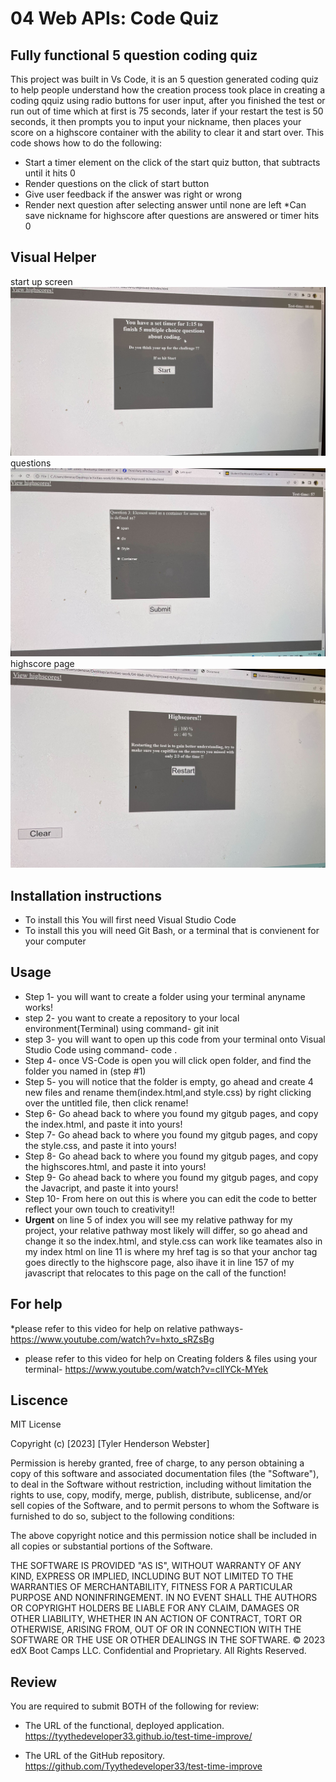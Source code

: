 # 04 Web APIs: Code Quiz

## Fully functional 5 question coding quiz 
This project was built in Vs Code, it is an 5 question generated coding quiz to help people understand how the creation process took place in creating a coding qquiz using radio buttons for user input, after you finished the test or run out of time which at first is 75 seconds, later if your restart the test is 50 seconds, it  then prompts you to input your nickname, then places your score on a highscore container with the ability to clear it and start over. This code shows how to do the following:

* Start a timer element on the click of the start quiz button, that subtracts until it hits 0
* Render questions on the click of start button
* Give user feedback if the answer was right or wrong
* Render next question after selecting answer until none are left
*Can save nickname for highscore after questions are answered or timer hits 0

## Visual Helper
start up screen
![screenshot of coding quiz](./images/IMG_0554.jpg)
questions
![screenshot of coding quiz](./images/IMG_0555.jpg)
highscore page
![screenshot of coding quiz](./images/IMG_0552.jpg)

## Installation instructions
* To install this You will first need Visual Studio Code
 * To install this you will need Git Bash, or a terminal that is convienent for your computer
## Usage
 * Step 1- you will want to create a folder using your terminal anyname works!
 * step 2- you want to create a repository to your local environment(Terminal) using command- git init
 * step 3- you will want to open up this code from your terminal onto Visual Studio Code using command- code .
 * Step 4- once VS-Code is open you will click open folder, and find the folder you named in (step #1)
 * Step 5- you will notice that the folder is empty, go ahead and create 4 new files  and rename them(index.html,and style.css) by right clicking over the untitled file, then click rename!
 * Step 6- Go ahead back to where you found my gitgub pages, and copy the index.html, and paste it into yours!
 * Step 7- Go ahead back to where you found my gitgub pages, and copy the style.css, and paste it into yours!
 * Step 8- Go ahead back to where you found my gitgub pages, and copy the highscores.html, and paste it into yours!
 * Step 9- Go ahead back to where you found my gitgub pages, and copy the Javacript, and paste it into yours!
 * Step 10- From here on out this is where you can edit the code to better reflect your own touch to creativity!!
* **Urgent** on line 5 of index you will see my relative pathway for my project, your relative pathway most likely will differ, so go ahead and change it so the index.html, and style.css can work like teamates also in my index html on line 11 is where my href tag is so that your anchor tag goes directly to the highscore page, also ihave it in line 157 of my javascript that relocates to this page on the call of the function!
## For help
*please refer to this video for help on relative pathways- https://www.youtube.com/watch?v=hxto_sRZsBg 
 * please refer to this video for help on Creating folders & files using your terminal- https://www.youtube.com/watch?v=cllYCk-MYek

## Liscence
MIT License

Copyright (c) [2023] [Tyler Henderson Webster]

Permission is hereby granted, free of charge, to any person obtaining a copy
of this software and associated documentation files (the "Software"), to deal
in the Software without restriction, including without limitation the rights
to use, copy, modify, merge, publish, distribute, sublicense, and/or sell
copies of the Software, and to permit persons to whom the Software is
furnished to do so, subject to the following conditions:

The above copyright notice and this permission notice shall be included in all
copies or substantial portions of the Software.

THE SOFTWARE IS PROVIDED "AS IS", WITHOUT WARRANTY OF ANY KIND, EXPRESS OR
IMPLIED, INCLUDING BUT NOT LIMITED TO THE WARRANTIES OF MERCHANTABILITY,
FITNESS FOR A PARTICULAR PURPOSE AND NONINFRINGEMENT. IN NO EVENT SHALL THE
AUTHORS OR COPYRIGHT HOLDERS BE LIABLE FOR ANY CLAIM, DAMAGES OR OTHER
LIABILITY, WHETHER IN AN ACTION OF CONTRACT, TORT OR OTHERWISE, ARISING FROM,
OUT OF OR IN CONNECTION WITH THE SOFTWARE OR THE USE OR OTHER DEALINGS IN THE
SOFTWARE.
© 2023 edX Boot Camps LLC. Confidential and Proprietary. All Rights Reserved.
## Review

You are required to submit BOTH of the following for review:

* The URL of the functional, deployed application.
https://tyythedeveloper33.github.io/test-time-improve/

* The URL of the GitHub repository.
https://github.com/Tyythedeveloper33/test-time-improve




